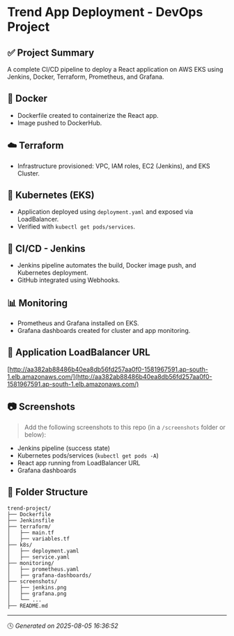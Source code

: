 # Trend App Deployment - DevOps Project

## ✅ Project Summary
A complete CI/CD pipeline to deploy a React application on AWS EKS using Jenkins, Docker, Terraform, Prometheus, and Grafana.

## 🐳 Docker
- Dockerfile created to containerize the React app.
- Image pushed to DockerHub.

## ☁️ Terraform
- Infrastructure provisioned: VPC, IAM roles, EC2 (Jenkins), and EKS Cluster.

## 🚀 Kubernetes (EKS)
- Application deployed using `deployment.yaml` and exposed via LoadBalancer.
- Verified with `kubectl get pods/services`.

## 🔧 CI/CD - Jenkins
- Jenkins pipeline automates the build, Docker image push, and Kubernetes deployment.
- GitHub integrated using Webhooks.

## 📊 Monitoring
- Prometheus and Grafana installed on EKS.
- Grafana dashboards created for cluster and app monitoring.

## 📎 Application LoadBalancer URL
[http://aa382ab88486b40ea8db56fd257aa0f0-1581967591.ap-south-1.elb.amazonaws.com/](http://aa382ab88486b40ea8db56fd257aa0f0-1581967591.ap-south-1.elb.amazonaws.com/)

## 📷 Screenshots
> Add the following screenshots to this repo (in a `/screenshots` folder or below):
- Jenkins pipeline (success state)
- Kubernetes pods/services (`kubectl get pods -A`)
- React app running from LoadBalancer URL
- Grafana dashboards

## 📂 Folder Structure
```
trend-project/
├── Dockerfile
├── Jenkinsfile
├── terraform/
│   ├── main.tf
│   ├── variables.tf
├── k8s/
│   ├── deployment.yaml
│   ├── service.yaml
├── monitoring/
│   ├── prometheus.yaml
│   ├── grafana-dashboards/
├── screenshots/
│   ├── jenkins.png
│   ├── grafana.png
│   └── ...
├── README.md
```

---
🕓 *Generated on 2025-08-05 16:36:52*
